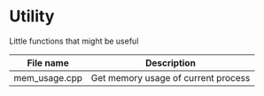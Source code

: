# Utility
Little functions that might be useful

File name | Description
---------|---------------
mem_usage.cpp | Get memory usage of current process
